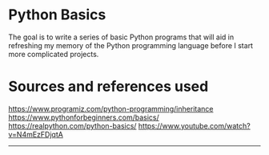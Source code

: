 # Python Basics
The goal is to write a series of basic Python programs that will aid in refreshing my memory of the Python programming language before I start more complicated projects.
# Sources and references used
https://www.programiz.com/python-programming/inheritance
https://www.pythonforbeginners.com/basics/
https://realpython.com/python-basics/
https://www.youtube.com/watch?v=N4mEzFDjqtA


----------------------------------------------
